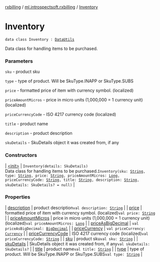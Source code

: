[rxbilling](../../index.md) / [ml.introspectsoft.rxbilling](../index.md) / [Inventory](./index.md)

# Inventory

`data class Inventory : `[`DataUtils`](../-data-utils/index.md)

Data class for handling items to be purchased.

### Parameters

`sku` - product sku

`type` - type of product. Will be SkuType.INAPP or SkuType.SUBS

`price` - formatted price of item with currency symbol. (localized)

`priceAmountMicros` - price in micro units (1,000,000 = 1 currency unit) (localized)

`priceCurrencyCode` - ISO 4217 currency code (localized)

`title` - product name

`description` - product description

`skuDetails` - SkuDetails object it was created from, if any

### Constructors

| [&lt;init&gt;](-init-.md) | `Inventory(details: SkuDetails)`<br>Data class for handling items to be purchased.`Inventory(sku: `[`String`](https://kotlinlang.org/api/latest/jvm/stdlib/kotlin/-string/index.html)`, type: `[`String`](https://kotlinlang.org/api/latest/jvm/stdlib/kotlin/-string/index.html)`, price: `[`String`](https://kotlinlang.org/api/latest/jvm/stdlib/kotlin/-string/index.html)`, priceAmountMicros: `[`Long`](https://kotlinlang.org/api/latest/jvm/stdlib/kotlin/-long/index.html)`, priceCurrencyCode: `[`String`](https://kotlinlang.org/api/latest/jvm/stdlib/kotlin/-string/index.html)`, title: `[`String`](https://kotlinlang.org/api/latest/jvm/stdlib/kotlin/-string/index.html)`, description: `[`String`](https://kotlinlang.org/api/latest/jvm/stdlib/kotlin/-string/index.html)`, skuDetails: SkuDetails? = null)` |

### Properties

| [description](description.md) | product description`val description: `[`String`](https://kotlinlang.org/api/latest/jvm/stdlib/kotlin/-string/index.html) |
| [price](price.md) | formatted price of item with currency symbol. (localized)`val price: `[`String`](https://kotlinlang.org/api/latest/jvm/stdlib/kotlin/-string/index.html) |
| [priceAmountMicros](price-amount-micros.md) | price in micro units (1,000,000 = 1 currency unit) (localized)`val priceAmountMicros: `[`Long`](https://kotlinlang.org/api/latest/jvm/stdlib/kotlin/-long/index.html) |
| [priceAsBigDecimal](price-as-big-decimal.md) | `val priceAsBigDecimal: `[`BigDecimal`](https://docs.oracle.com/javase/6/docs/api/java/math/BigDecimal.html) |
| [priceCurrency](price-currency.md) | `val priceCurrency: `[`Currency`](https://docs.oracle.com/javase/6/docs/api/java/util/Currency.html) |
| [priceCurrencyCode](price-currency-code.md) | ISO 4217 currency code (localized)`val priceCurrencyCode: `[`String`](https://kotlinlang.org/api/latest/jvm/stdlib/kotlin/-string/index.html) |
| [sku](sku.md) | product sku`val sku: `[`String`](https://kotlinlang.org/api/latest/jvm/stdlib/kotlin/-string/index.html) |
| [skuDetails](sku-details.md) | SkuDetails object it was created from, if any`val skuDetails: SkuDetails?` |
| [title](title.md) | product name`val title: `[`String`](https://kotlinlang.org/api/latest/jvm/stdlib/kotlin/-string/index.html) |
| [type](type.md) | type of product. Will be SkuType.INAPP or SkuType.SUBS`val type: `[`String`](https://kotlinlang.org/api/latest/jvm/stdlib/kotlin/-string/index.html) |

